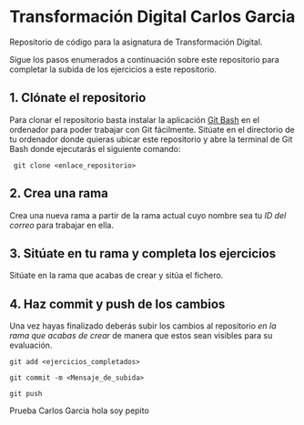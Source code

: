 # Transformación Digital Carlos Garcia
Repositorio de código para la asignatura de Transformación Digital.

Sigue los pasos enumerados a continuación sobre este repositorio para completar la subida de los ejercicios a este repositorio.

## 1. Clónate el repositorio
Para clonar el repositorio basta instalar la aplicación [Git Bash](https://gitforwindows.org/) en el ordenador para poder trabajar con Git fácilmente. Sitúate en el directorio de tu ordenador donde quieras ubicar este repositorio y abre la terminal de Git Bash donde ejecutarás el siguiente comando:

<code> git clone <enlace_repositorio></code>

## 2. Crea una rama 
Crea una nueva rama a partir de la rama actual cuyo nombre sea tu *ID del correo* para trabajar en ella.

## 3. Sitúate en tu rama y completa los ejercicios 
Sitúate en la rama que acabas de crear y sitúa el fichero.

## 4. Haz commit y push de los cambios
Una vez hayas finalizado deberás subir los cambios al repositorio *en la rama que acabas de crear* de manera que estos sean visibles para su evaluación.

<code>git add <ejercicios_completados></code>

<code>git commit -m <Mensaje_de_subida></code>

<code>git push</code>

Prueba Carlos Garcia 
hola soy pepito